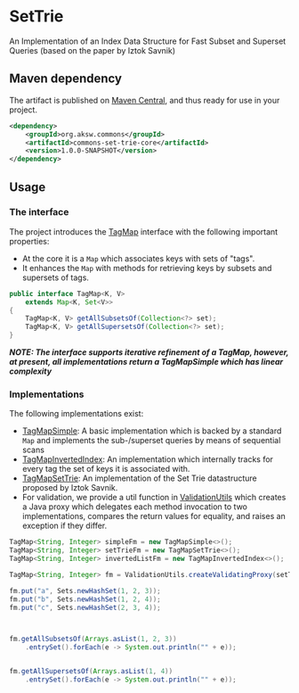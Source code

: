 # SetTrie
An Implementation of an Index Data Structure for Fast Subset and Superset Queries (based on the paper by Iztok Savnik)


## Maven dependency
The artifact is published on [Maven Central](http://search.maven.org/#search%7Cga%7C1%7Corg.aksw.commons%3Aaksw-commons-util), and thus ready for use in your project.

```xml
<dependency>
    <groupId>org.aksw.commons</groupId>
    <artifactId>commons-set-trie-core</artifactId>
    <version>1.0.0-SNAPSHOT</version>
</dependency>
```


## Usage

### The interface
The project introduces the [TagMap]() interface with the following important properties:

* At the core it is a `Map` which associates keys with sets of "tags".
* It enhances the `Map` with methods for retrieving keys by subsets and supersets of tags. 


```java
public interface TagMap<K, V>
    extends Map<K, Set<V>>
{
    TagMap<K, V> getAllSubsetsOf(Collection<?> set);
    TagMap<K, V> getAllSupersetsOf(Collection<?> set);
}
```

***NOTE: The interface supports iterative refinement of a TagMap, however, at present, all implementations return a TagMapSimple which has linear complexity*** 

### Implementations
The following implementations exist:
* [TagMapSimple](): A basic implementation which is backed by a standard `Map` and implements the sub-/superset queries by means of sequential scans
* [TagMapInvertedIndex](): An implementation which internally tracks for every tag the set of keys it is associated with.
* [TagMapSetTrie](): An implementation of the Set Trie datastructure proposed by Iztok Savnik.
* For validation, we provide a util function in [ValidationUtils]() which creates a Java proxy which delegates each method invocation to two implementations, compares the return values for equality, and raises an exception if they differ.


```java
TagMap<String, Integer> simpleFm = new TagMapSimple<>();
TagMap<String, Integer> setTrieFm = new TagMapSetTrie<>();
TagMap<String, Integer> invertedListFm = new TagMapInvertedIndex<>();

TagMap<String, Integer> fm = ValidationUtils.createValidatingProxy(setTrieFm, simpleFm);

fm.put("a", Sets.newHashSet(1, 2, 3));
fm.put("b", Sets.newHashSet(1, 2, 4));
fm.put("c", Sets.newHashSet(2, 3, 4));



fm.getAllSubsetsOf(Arrays.asList(1, 2, 3))
    .entrySet().forEach(e -> System.out.println("" + e));


fm.getAllSupersetsOf(Arrays.asList(1, 4))
    .entrySet().forEach(e -> System.out.println("" + e));
```


